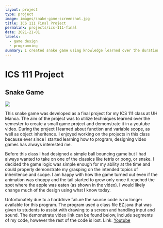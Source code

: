 ```yaml
---
layout: project
type: project
image: images/snake-game-screenshot.jpg
title: ICS 111 Final Project
permalink: projects/ics-111-final
date: 2021-21-01
labels:
  - game design
  - programming
summary: I created snake game using knowledge learned over the duration of the ICS 111 course.
---
```


# ICS 111 Project

## Snake Game

<img class="ui medium right floated rounded image" src="https://i9.ytimg.com/vi/5HoXUK7cB9o/mq2.jpg?sqp=CPjIqoAG&rs=AOn4CLB4aV6S52hJrorXS6ha07_UEnarxw">


This snake game was developed as a final project for my ICS 111 class at UH Manoa. The aim of the project was to
utilize techniques learned over the semester to create a small game project and demonstrate it in a youtube video.
During the project I learned about function and variable scope, as well as object inheritence. I enjoyed working on
the projects in this class because ever since I started learning how to program, designing video games has always 
interested me.

Before this class I had designed a simple ball bouncing game but I had always wanted to take on one of the classics
like tetris or pong, or snake. I decided the game logic was simple enough for my ability at the time and could
properly demonstrate my grasping on the intended topics of inheritence and scope. I am happy with how the game 
turned out even if the animation was choppy and the tail started to grow only once it reached the spot where the
apple was eaten (as shown in the video). I would likely change much of the design using what I know today.

Unfortunately due to a harddrive failure the source code is no longer available for this program. The program used
a class file EZ.java that was given to students to assist with drawing to a screen and handling input and sound.
The demonstrate video link can be found below, include segments of my code, however the rest of the code is lost.
Link: [Youtube](https://www.youtube.com/watch?v=5HoXUK7cB9o&feature=youtu.be)
